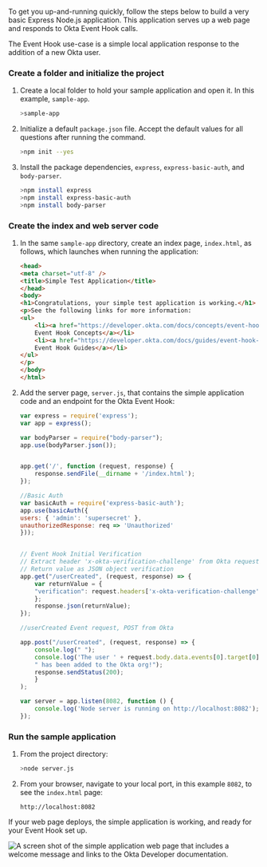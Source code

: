 
To get you up-and-running quickly, follow the steps below to build a very basic Express Node.js application. This application serves up a web page and responds to Okta Event Hook calls.

The Event Hook use-case is a simple local application response to the addition of a new Okta user.

### Create a folder and initialize the project

1. Create a local folder to hold your sample application and open it. In this example, `sample-app`.

    ```bash
    >sample-app
    ```

1. Initialize a default `package.json` file. Accept the default values for all questions after running the command.

    ```bash
    >npm init --yes
    ```

1. Install the package dependencies, `express`, `express-basic-auth`, and `body-parser`.

    ```bash
    >npm install express
    >npm install express-basic-auth
    >npm install body-parser
    ```

### Create the index and web server code

1. In the same `sample-app` directory, create an index page, `index.html`, as follows, which launches when running the application:

    ```HTML
    <head>
    <meta charset="utf-8" />
    <title>Simple Test Application</title>
    </head>
    <body>
    <h1>Congratulations, your simple test application is working.</h1>
    <p>See the following links for more information:
    <ul>
        <li><a href="https://developer.okta.com/docs/concepts/event-hooks">
        Event Hook Concepts</a></li>
        <li><a href="https://developer.okta.com/docs/guides/event-hook-implementation/">
        Event Hook Guides</a></li>
    </ul>
    </p>
    </body>
    </html>
    ```

2. Add the server page, `server.js`, that contains the simple application code and an
   endpoint for the Okta Event Hook:

    ```JavaScript
    var express = require('express');
    var app = express();

    var bodyParser = require("body-parser");
    app.use(bodyParser.json());


    app.get('/', function (request, response) {
        response.sendFile(__dirname + '/index.html');
    });

    //Basic Auth
    var basicAuth = require('express-basic-auth');
    app.use(basicAuth({
    users: { 'admin': 'supersecret' },
    unauthorizedResponse: req => 'Unauthorized'
    }));


    // Event Hook Initial Verification
    // Extract header 'x-okta-verification-challenge' from Okta request
    // Return value as JSON object verification
    app.get("/userCreated", (request, response) => {
        var returnValue = {
        "verification": request.headers['x-okta-verification-challenge'],
        };
        response.json(returnValue);
    });

    //userCreated Event request, POST from Okta

    app.post("/userCreated", (request, response) => {
        console.log(" ");
        console.log('The user ' + request.body.data.events[0].target[0]["alternateId"] +
        " has been added to the Okta org!");
        response.sendStatus(200);
        }
    );

    var server = app.listen(8082, function () {
        console.log('Node server is running on http://localhost:8082');
    });
    ```

### Run the sample application

1. From the project directory:

    ```bash
    >node server.js
    ```

1. From your browser, navigate to your local port, in this example `8082`, to see the `index.html` page:

    `http://localhost:8082`

If your web page deploys, the simple application is working, and ready for your Event Hook set up.

![A screen shot of the simple application web page that includes a welcome message and links to the Okta Developer documentation.](/img/ngrok-and-event-hooks-simple-app.png)